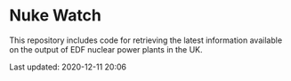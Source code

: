 # Nuke Watch

This repository includes code for retrieving the latest information available on the output of EDF nuclear power plants in the UK.

Last updated: 2020-12-11 20:06